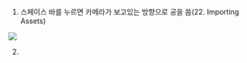 1. 스페이스 바를 누르면 카메라가 보고있는 방향으로 공을 쏨(22. Importing Assets)
<img src="https://github.com/hahacandy/udemy_unreal-engine5/blob/main/images/2.1.gif?raw=true">
   
2.
